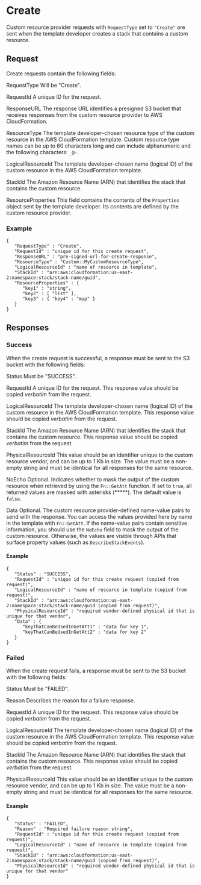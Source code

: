 # Create<a name="crpg-ref-requesttypes-create"></a>

Custom resource provider requests with `RequestType` set to `"Create"` are sent when the template developer creates a stack that contains a custom resource\.

## Request<a name="crpg-ref-requesttypes-create-request"></a>

Create requests contain the following fields:

RequestType
Will be "Create"\.

RequestId
A unique ID for the request\.

ResponseURL
The response URL identifies a presigned S3 bucket that receives responses from the custom resource provider to AWS CloudFormation\.

ResourceType
The template developer\-chosen resource type of the custom resource in the AWS CloudFormation template\. Custom resource type names can be up to 60 characters long and can include alphanumeric and the following characters: `_@-`\.

LogicalResourceId
The template developer\-chosen name \(logical ID\) of the custom resource in the AWS CloudFormation template\.

StackId
The Amazon Resource Name \(ARN\) that identifies the stack that contains the custom resource\.

ResourceProperties
This field contains the contents of the `Properties` object sent by the template developer\. Its contents are defined by the custom resource provider\.

### Example<a name="w4784ab1c17c25c17c19c11b5b6"></a>

```
{
   "RequestType" : "Create",
   "RequestId" : "unique id for this create request",
   "ResponseURL" : "pre-signed-url-for-create-response",
   "ResourceType" : "Custom::MyCustomResourceType",
   "LogicalResourceId" : "name of resource in template",
   "StackId" : "arn:aws:cloudformation:us-east-2:namespace:stack/stack-name/guid",
   "ResourceProperties" : {
      "key1" : "string",
      "key2" : [ "list" ],
      "key3" : { "key4" : "map" }
   }
}
```

## Responses<a name="crpg-ref-requesttypes-create-responses"></a>

### Success<a name="crpg-ref-requesttypes-create-responses-success"></a>

When the create request is successful, a response must be sent to the S3 bucket with the following fields:

Status
Must be "SUCCESS"\.

RequestId
A unique ID for the request\. This response value should be copied *verbatim* from the request\.

LogicalResourceId
The template developer\-chosen name \(logical ID\) of the custom resource in the AWS CloudFormation template\. This response value should be copied *verbatim* from the request\.

StackId
The Amazon Resource Name \(ARN\) that identifies the stack that contains the custom resource\. This response value should be copied *verbatim* from the request\.

PhysicalResourceId
This value should be an identifier unique to the custom resource vendor, and can be up to 1 Kb in size\. The value must be a non\-empty string and must be identical for all responses for the same resource\.

NoEcho
Optional\. Indicates whether to mask the output of the custom resource when retrieved by using the `Fn::GetAtt` function\. If set to `true`, all returned values are masked with asterisks \(\*\*\*\*\*\)\. The default value is `false`\.

Data
Optional\. The custom resource provider\-defined name\-value pairs to send with the response\. You can access the values provided here by name in the template with `Fn::GetAtt`\.
If the name\-value pairs contain sensitive information, you should use the `NoEcho` field to mask the output of the custom resource\. Otherwise, the values are visible through APIs that surface property values \(such as `DescribeStackEvents`\)\.

#### Example<a name="w4784ab1c17c25c17c19c11b7b2b6"></a>

```
{
   "Status" : "SUCCESS",
   "RequestId" : "unique id for this create request (copied from request)",
   "LogicalResourceId" : "name of resource in template (copied from request)",
   "StackId" : "arn:aws:cloudformation:us-east-2:namespace:stack/stack-name/guid (copied from request)",
   "PhysicalResourceId" : "required vendor-defined physical id that is unique for that vendor",
   "Data" : {
      "keyThatCanBeUsedInGetAtt1" : "data for key 1",
      "keyThatCanBeUsedInGetAtt2" : "data for key 2"
   }
}
```

### Failed<a name="crpg-ref-requesttypes-create-responses-failed"></a>

When the create request fails, a response must be sent to the S3 bucket with the following fields:

Status
Must be "FAILED"\.

Reason
Describes the reason for a failure response\.

RequestId
A unique ID for the request\. This response value should be copied *verbatim* from the request\.

LogicalResourceId
The template developer\-chosen name \(logical ID\) of the custom resource in the AWS CloudFormation template\. This response value should be copied *verbatim* from the request\.

StackId
The Amazon Resource Name \(ARN\) that identifies the stack that contains the custom resource\. This response value should be copied *verbatim* from the request\.

PhysicalResourceId
This value should be an identifier unique to the custom resource vendor, and can be up to 1 Kb in size\. The value must be a non\-empty string and must be identical for all responses for the same resource\.

#### Example<a name="w4784ab1c17c25c17c19c11b7b4b6"></a>

```
{
   "Status" : "FAILED",
   "Reason" : "Required failure reason string",
   "RequestId" : "unique id for this create request (copied from request)",
   "LogicalResourceId" : "name of resource in template (copied from request)",
   "StackId" : "arn:aws:cloudformation:us-east-2:namespace:stack/stack-name/guid (copied from request)",
   "PhysicalResourceId" : "required vendor-defined physical id that is unique for that vendor"
}
```
